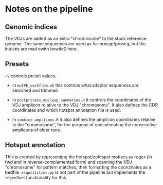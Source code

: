 # Notes on the pipeline

## Genomic indices

The VDJs are added as an extra "chromosome" to the stock reference genome. The same sequences are used as for procap/proseq, but the indices are mad ewith bowtie2 here.

## Presets

`-V` controls preset values.

* In `mutPE_workflow.sh` this controls what adaptor sequences are searched and trimmed.

* In `postprocess_mpileup_summaries.R` it controls the coordinates of the VDJ amplicon relative to the VDJ "chromosome". 
It also defines the CDR coordinates and which hotspot annotation file is used.

* In `combine_amplicons.R` it also defines the amplicon coordinates relative to the "chromosome", for the purpose of concatenating the consecutive amplicons of older runs.


## Hotspot annotation

This is created by representing the hotspot/coldspot motives as regex (in fwd and in reverse-complemented form) and scanning the VDJ "chromosome" for pattern matches, then formatting the coordinates as a bedfile.
`sequtilities.py` is not part of the pipeline but implements the `regex2bed` functionality for this.
